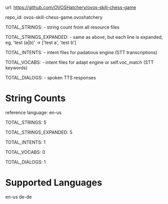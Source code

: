 
url: https://github.com/OVOSHatchery/ovos-skill-chess-game

repo_id: ovos-skill-chess-game.ovoshatchery

TOTAL_STRINGS:  - string count from all resource files

TOTAL_STRINGS_EXPANDED: - same as above, but each line is expanded, eg, 'test (a|b)' -> ['test a', 'test b']

TOTAL_INTENTS: - intent files for padatious engine (STT transcriptions)

TOTAL_VOCABS: - intent files for adapt engine or self.voc_match (STT keywords)

TOTAL_DIALOGS: - spoken TTS responses


# String Counts

reference language: en-us

TOTAL_STRINGS: 5  

TOTAL_STRINGS_EXPANDED: 5  

TOTAL_INTENTS: 1  

TOTAL_VOCABS: 0  

TOTAL_DIALOGS: 1  

# Supported Languages

en-us
de-de
